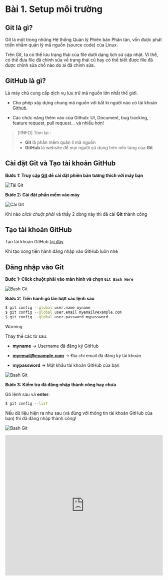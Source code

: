 
# Bài 1. Setup môi trường

## Git là gì?

Git là một trong những Hệ thống Quản lý Phiên bản Phân tán, vốn được phát triển nhằm quản lý mã nguồn (source code) của Linux.

Trên Git, ta có thể lưu trạng thái của file dưới dạng lịch sử cập nhật. Vì thế, có thể đưa file đã chỉnh sửa về trạng thái cũ hay có thể biết được file đã được chỉnh sửa chỗ nào do ai đã chỉnh sửa.

## GitHub là gì?

Là máy chủ cung cấp dịch vụ lưu trữ mã nguồn lớn nhất thế giới.

- Cho phép xây dựng chung mã nguồn với 
bất kì người nào có tài khoản Github.

- Các chức năng thêm vào của Github: UI, Document, bug tracking, feature request, pull request… và nhiều hơn!

>[!INFO]
>Tóm lại :
>- **Git** là phần mềm quản lí mã nguồn
>- **GitHub** là website để mọi người sử dụng trên nền tảng của **Git**


## Cài đặt Git và Tạo tài khoản GitHub


**Bước 1: Truy cập [Git](https://git-scm.com/downloads) để cài đặt phiên bản tương thích với máy bạn**

![Tải Git](https://github.com/theanishtar/images/blob/main/angurvad/github/session1/downloadgit.png?raw=true)

**Bước 2: Cài đặt phần mềm vào máy**

![Cài Git](https://github.com/theanishtar/images/blob/main/angurvad/github/session1/caidat.png?raw=true)

Khi nào *click chuột phải* và thấy 2 dòng này thì đã cài **Git** thành công


 <!-- <img src="https://github.com/theanishtar/images/blob/main/angurvad/github/session1/09d15404acfc79a220ed.jpg?raw=true" title="" alt="Professor Male.png" width="300"> -->

## Tạo tài khoản GitHub

Tạo tài khoản GitHub [tại đây](https://github.com/signup?source=login)

Khi tạo xong tiến hành đăng nhập vào GitHub luôn nhé

## Đăng nhập vào Git

**Bước 1: Click chuột phải vào màn hình và chọn `Git Bash Here`** 

![Bash Git](https://github.com/theanishtar/images/blob/main/angurvad/github/session1/ab23d3822f7afa24a36b.jpg?raw=true)

**Bước 2: Tiến hành gõ lần lượt các lệnh sau**

```bash
$ git config --global user.name myname	
$ git config --global user.email myemail@example.com
$ git config --global user.password mypassword
```

>[!WARNING]
>Thay thế các từ sau:
>- **myname** -> Username đã đăng ký GitHub
>
>- **myemail@example.com** -> Địa chỉ email đã đăng ký tài khoản
>
>- **mypassword** -> Mật khẩu tài khoản GitHub của bạn

![Bash Git](https://github.com/theanishtar/images/blob/main/angurvad/github/session1/dangnhap.png?raw=true)

**Bước 3: Kiểm tra đã đăng nhập thành công hay chưa**

Gõ lệnh sau và **enter**:

```bash
$ git config --list
```

Nếu dữ liệu hiện ra như sau (và đúng với thông tin tài khoản GitHub của bạn) thì đã đăng nhập thành công!

![Bash Git](https://github.com/theanishtar/images/blob/main/angurvad/github/session1/list.png?raw=true)


<iframe width="100%" height="450" src="https://www.youtube.com/embed/RV_jojt_2bo?si=KhYiTBJdNeHYFfMa" title="YouTube video player" frameborder="0" allow="accelerometer; autoplay; clipboard-write; encrypted-media; gyroscope; picture-in-picture; web-share" allowfullscreen></iframe>
